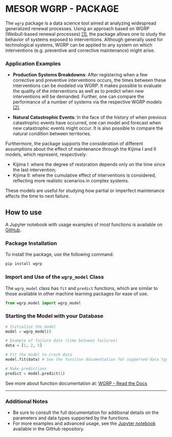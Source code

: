 # MESOR WGRP - PACKAGE
<!--
Here is a more developer-oriented version:
  1. In the terminal, install Poetry with the command: `pip install poet`.
  2. Navigate to the `wgrp` project folder and run: `poetry install` to install the dependencies.
  3. To generate the documentation, run: `poetry run task docs`.
  4. If you change any functions, run the tests with: `poetry run task test`.
-->

The `wgrp` package is a data science tool aimed at analyzing widespread generalized renewal processes. Using an approach based on WGRP (Weibull-based renewal processes) [[1]](https://journals.plos.org/plosone/article?id=10.1371/journal.pone.0133772), the package allows one to study the behavior of systems exposed to interventions. Although generally used for technological systems, WGRP can be applied to any system on which interventions (e.g. preventive and corrective maintenance) might arise.

### Application Examples

- **Production Systems Breakdowns**: After registering when a few corrective and preventive interventions occurs, the  times between these interventions can be modeled via WGRP. It makes possible to evaluate the quality of the interventions as well as to predict when new interventions will be demanded.  Further, one can compare the performance of a number of systems via the respective WGRP models [[2]](https://www.sciencedirect.com/science/article/abs/pii/S0951832018308391).

- **Natural Catastrophic Events**: In the face of the history of when previous catastrophic events have occurred, one can model and forecast when new catastrophic events might occur. It is also possible to compare the natural condition between territories. 


Furthermore, the package supports the consideration of different assumptions about the effect of maintenance through the Kijima I and II models, which represent, respectively:

- Kijima I: where the degree of restoration depends only on the time since the last intervention;
- Kijima II: where the cumulative effect of interventions is considered, reflecting more realistic scenarios in complex systems.

These models are useful for studying how partial or imperfect maintenance affects the time to next failure.

## How to use

A Jupyter notebook with usage examples of most functions is available on [GitHub](https://github.com/danttis/wgrp).

### Package Installation

To install the package, use the following command:

```bash
pip install wgrp
```

### Import and Use of the `wgrp_model` Class

The `wgrp_model` class has `fit` and `predict` functions, which are similar to those available in other machine learning packages for ease of use.

```python
from wgrp.model import wgrp_model
```

### Starting the Model with your Database

```python
# Initialize the model
model = wgrp_model()

# Example of failure data (time between failures)
data = [1, 2, 5]

# Fit the model to crash data
model.fit(data) # See the function documentation for supported data types

# Make predictions
predict = model.predict(1)
```
See more about function documentation at: [WGRP - Read the Docs](https://wgrp.readthedocs.io/en/latest/)

---

### Additional Notes

- Be sure to consult the full documentation for additional details on the parameters and data types supported by the functions.
- For more examples and advanced usage, see the [Jupyter notebook](https://github.com/danttis/wgrp/blob/main/Example_of_use.ipynb) available in the GitHub repository.
